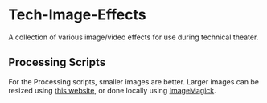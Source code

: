 # Tech-Image-Effects
A collection of various image/video effects for use during technical theater. 

## Processing Scripts
For the Processing scripts, smaller images are better. Larger images can be resized using [this website](http://resizeimage.net/), or done locally using [ImageMagick](https://www.imagemagick.org/script/index.php). 
